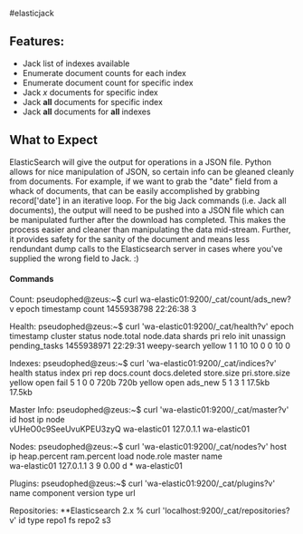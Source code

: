 #elasticjack

## Features:

- Jack list of indexes available
- Enumerate document counts for each index
- Enumerate document count for specific index
- Jack *x* documents for specific index
- Jack **all** documents for specific index
- Jack **all** documents for **all** indexes

## What to Expect

ElasticSearch will give the output for operations in a JSON file. Python allows for nice manipulation of JSON, so certain info can be gleaned cleanly from documents. For example, if we want to grab the "date" field from a whack of documents, that can be easily accomplished by grabbing record['date'] in an iterative loop. For the big Jack commands (i.e. Jack all documents), the output will need to be pushed into a JSON file which can be manipulated further after the download has completed. This makes the process easier and cleaner than manipulating the data mid-stream. Further, it provides safety for the sanity of the document and means less rendundant dump calls to the Elasticsearch server in cases where you've supplied the wrong field to Jack. :)

#### Commands

Count:
pseudophed@zeus:~$ curl wa-elastic01:9200/_cat/count/ads_new?v
epoch      timestamp count 
1455938798 22:26:38  3   

Health:
pseudophed@zeus:~$ curl 'wa-elastic01:9200/_cat/health?v'
epoch      timestamp cluster      status node.total node.data shards pri relo init unassign pending_tasks 
1455938971 22:29:31  weepy-search yellow          1         1     10  10    0    0       10             0 

Indexes:
pseudophed@zeus:~$ curl 'wa-elastic01:9200/_cat/indices?v'
health status index   pri rep docs.count docs.deleted store.size pri.store.size 
yellow open   fail      5   1          0            0       720b           720b 
yellow open   ads_new   5   1          3            1     17.5kb         17.5kb 

Master Info:
pseudophed@zeus:~$ curl 'wa-elastic01:9200/_cat/master?v'
id                     host         ip        node         
vUHeO0c9SeeUvuKPEU3zyQ wa-elastic01 127.0.1.1 wa-elastic01 

Nodes:
pseudophed@zeus:~$ curl 'wa-elastic01:9200/_cat/nodes?v'
host         ip        heap.percent ram.percent load node.role master name         
wa-elastic01 127.0.1.1            3           9 0.00 d         *      wa-elastic01

Plugins:
pseudophed@zeus:~$ curl 'wa-elastic01:9200/_cat/plugins?v'
name component version type url 


Repositories: **Elasticsearch 2.x
% curl 'localhost:9200/_cat/repositories?v'
id    type
repo1   fs
repo2   s3

